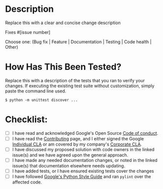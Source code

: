 # Description

Replace this with a clear and concise change description

<!--- Important: All PRs must be linked to at least one issue (except for
  extremely trivial and straightforward changes). --->

<!--- This issue (or issues) should document the motivation, context,
  alternatives considered, risks (such as breaking backwards compatibility), and
  any new dependencies. --->

Fixes #[issue number]

Choose one: (Bug fix | Feature | Documentation | Testing | Code health | Other)

# How Has This Been Tested?

Replace this with a description of the tests that you ran to verify your
changes. If executing the existing test suite without customization, simply
paste the command line used.

```
$ python -m unittest discover ...
```

# Checklist:

<!--- Put an `x` in the box if you did the task -->

<!--- If you forgot a task please follow the instructions below -->

-   [ ] I have read and acknowledged Google's Open Source
    [Code of conduct](https://opensource.google/conduct).
-   [ ] I have read the
    [Contributing](https://github.com/google-health/derm-foundation/blob/master/CONTRIBUTING.md)
    page, and I either signed the Google
    [Individual CLA](https://cla.developers.google.com/about/google-individual)
    or am covered by my company's
    [Corporate CLA](https://cla.developers.google.com/about/google-corporate).
-   [ ] I have discussed my proposed solution with code owners in the linked
    issue(s) and we have agreed upon the general approach.
-   [ ] I have made any needed documentation changes, or noted in the linked
    issue(s) that documentation elsewhere needs updating.
-   [ ] I have added tests, or I have ensured existing tests cover the changes
-   [ ] I have followed
    [Google's Python Style Guide](https://google.github.io/styleguide/pyguide.html)
    and ran `pylint` over the affected code.
